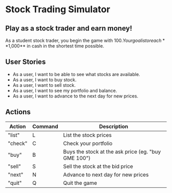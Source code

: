 # Stock Trading Simulator

## Play as a stock trader and earn money!

As a student stock trader, you begin the game with $100. Your goal is to reach **$1,000** in cash in the shortest time possible.  


## User Stories
- As a user, I want to be able to see what stocks are available.
- As a user, I want to buy stock.
- As a user, I want to sell stock.
- As a user, I want to see my portfolio and balance.
- As a user, I want to advance to the next day for new prices.

## Actions

|Action|Command|Description|
|---|---|---|
| "list" | L | List the stock prices |
| "check" | C | Check your portfolio|
| "buy" | B | Buys the stock at the ask price (eg. "buy GME 100")|
| "sell" | S | Sell the stock at the bid price|
| "next" | N | Advance to next day for new prices|
| "quit" | Q | Quit the game|
